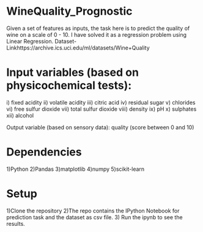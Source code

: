 # WineQuality_Prognostic
Given a set of features as inputs, the task here is to predict the quality of wine on a scale of 0 - 10. I have solved it as a regression problem using Linear Regression.
Dataset-Linkhttps://archive.ics.uci.edu/ml/datasets/Wine+Quality

# Input variables (based on physicochemical tests):

i) fixed acidity
ii) volatile acidity
iii) citric acid
iv) residual sugar
v) chlorides
vi) free sulfur dioxide
vii) total sulfur dioxide
viii) density
ix) pH
x) sulphates
xii) alcohol

Output variable (based on sensory data): quality (score between 0 and 10)

# Dependencies
1)Python
2)Pandas
3)matplotlib
4)numpy
5)scikit-learn

# Setup
1)Clone the repository
2)The repo contains the IPython Notebook for prediction task and the dataset as csv file.
3) Run the ipynb to see the results.
